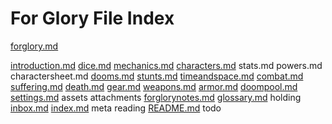 # For Glory File Index
[forglory.md]( forglory.md )

[introduction.md]( introduction.md )
[dice.md]( dice.md )
[mechanics.md]( mechanics.md )
[characters.md]( characters.md )
stats.md
powers.md
charactersheet.md
[dooms.md]( dooms.md )
[stunts.md]( stunts.md )
[timeandspace.md]( timeandspace.md )
[combat.md]( combat.md )
[suffering.md]( suffering.md )
[death.md]( death.md )
[gear.md]( gear.md )
[weapons.md]( weapons.md )
[armor.md]( armor.md )
[doompool.md]( doompool.md )
[settings.md]( settings.md )
assets
attachments
[forglorynotes.md]( forglorynotes.md )
[glossary.md]( glossary.md )
holding
[inbox.md]( inbox.md )
[index.md]( index.md )
meta
reading
[README.md]( README.md )
todo
